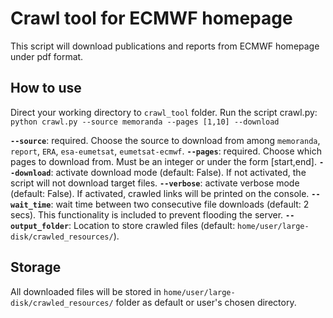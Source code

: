 # Crawl tool for ECMWF homepage
This script will download publications and reports from ECMWF homepage under pdf format.

## How to use
Direct your working directory to `crawl_tool` folder.
Run the script crawl.py:
`python crawl.py --source memoranda --pages [1,10] --download`

**`--source`**: required. Choose the source to download from among `memoranda`, `report`, `ERA`, `esa-eumetsat`, `eumetsat-ecmwf`.
**`--pages`**: required. Choose which pages to download from. Must be an integer or under the form [start,end].
**`--download`**: activate download mode (default: False). If not activated, the script will not download target files.
**`--verbose`**: activate verbose mode (default: False). If activated, crawled links will be printed on the console.
**`--wait_time`**: wait time between two consecutive file downloads (default: 2 secs). This functionality is included to prevent flooding the server.
**`--output_folder`**: Location to store crawled files (default: `home/user/large-disk/crawled_resources/`).

## Storage

All downloaded files will be stored in `home/user/large-disk/crawled_resources/` folder as default or user's chosen directory.
